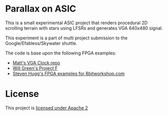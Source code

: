 # Parallax on ASIC

This is a small experimental ASIC project that renders procedural 2D scrolling terrain with stars using LFSRs and generates VGA 640x480 signal.

This experiment is a part of multi project submission to the Google/Efabless/Skywater shuttle.

The code is base upon the following FPGA examples:
* [Matt's VGA Clock repo](https://github.com/mattvenn/vga-clock)
* [Will Green's Project F](https://projectf.io/sitemap/#fpga-graphics)
* [Steven Hugg's FPGA examples for 8bitworkshop.com](https://github.com/sehugg/fpga-examples)

# License

This project is [licensed under Apache 2](LICENSE)
